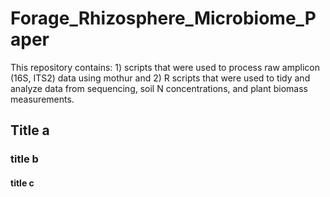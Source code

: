 # Forage_Rhizosphere_Microbiome_Paper
This repository contains: 1) scripts that were used to process raw amplicon (16S, ITS2) data using mothur and 2) R scripts that were used to tidy and analyze data from sequencing, soil N concentrations, and plant biomass measurements.

## Title a

### title b

#### title c
